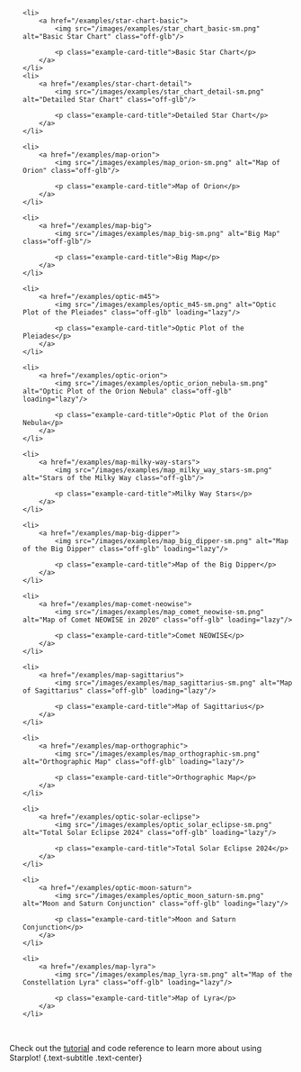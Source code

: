 <div class="grid cards examples" markdown>


<ul>

    <li>
        <a href="/examples/star-chart-basic">
            <img src="/images/examples/star_chart_basic-sm.png" alt="Basic Star Chart" class="off-glb"/>

            <p class="example-card-title">Basic Star Chart</p>
        </a>
    </li>
    <li>
        <a href="/examples/star-chart-detail">
            <img src="/images/examples/star_chart_detail-sm.png" alt="Detailed Star Chart" class="off-glb"/>

            <p class="example-card-title">Detailed Star Chart</p>
        </a>
    </li>

    <li>
        <a href="/examples/map-orion">
            <img src="/images/examples/map_orion-sm.png" alt="Map of Orion" class="off-glb"/>

            <p class="example-card-title">Map of Orion</p>
        </a>
    </li>

    <li>
        <a href="/examples/map-big">
            <img src="/images/examples/map_big-sm.png" alt="Big Map" class="off-glb"/>

            <p class="example-card-title">Big Map</p>
        </a>
    </li>

    <li>
        <a href="/examples/optic-m45">
            <img src="/images/examples/optic_m45-sm.png" alt="Optic Plot of the Pleiades" class="off-glb" loading="lazy"/>

            <p class="example-card-title">Optic Plot of the Pleiades</p>
        </a>
    </li>

    <li>
        <a href="/examples/optic-orion">
            <img src="/images/examples/optic_orion_nebula-sm.png" alt="Optic Plot of the Orion Nebula" class="off-glb" loading="lazy"/>

            <p class="example-card-title">Optic Plot of the Orion Nebula</p>
        </a>
    </li>

    <li>
        <a href="/examples/map-milky-way-stars">
            <img src="/images/examples/map_milky_way_stars-sm.png" alt="Stars of the Milky Way class="off-glb"/>

            <p class="example-card-title">Milky Way Stars</p>
        </a>
    </li>

    <li>
        <a href="/examples/map-big-dipper">
            <img src="/images/examples/map_big_dipper-sm.png" alt="Map of the Big Dipper" class="off-glb" loading="lazy"/>

            <p class="example-card-title">Map of the Big Dipper</p>
        </a>
    </li>

    <li>
        <a href="/examples/map-comet-neowise">
            <img src="/images/examples/map_comet_neowise-sm.png" alt="Map of Comet NEOWISE in 2020" class="off-glb" loading="lazy"/>

            <p class="example-card-title">Comet NEOWISE</p>
        </a>
    </li>

    <li>
        <a href="/examples/map-sagittarius">
            <img src="/images/examples/map_sagittarius-sm.png" alt="Map of Sagittarius" class="off-glb" loading="lazy"/>

            <p class="example-card-title">Map of Sagittarius</p>
        </a>
    </li>

    <li>
        <a href="/examples/map-orthographic">
            <img src="/images/examples/map_orthographic-sm.png" alt="Orthographic Map" class="off-glb" loading="lazy"/>

            <p class="example-card-title">Orthographic Map</p>
        </a>
    </li>

    <li>
        <a href="/examples/optic-solar-eclipse">
            <img src="/images/examples/optic_solar_eclipse-sm.png" alt="Total Solar Eclipse 2024" class="off-glb" loading="lazy"/>

            <p class="example-card-title">Total Solar Eclipse 2024</p>
        </a>
    </li>

    <li>
        <a href="/examples/optic-moon-saturn">
            <img src="/images/examples/optic_moon_saturn-sm.png" alt="Moon and Saturn Conjunction" class="off-glb" loading="lazy"/>

            <p class="example-card-title">Moon and Saturn Conjunction</p>
        </a>
    </li>

    <li>
        <a href="/examples/map-lyra">
            <img src="/images/examples/map_lyra-sm.png" alt="Map of the Constellation Lyra" class="off-glb" loading="lazy"/>

            <p class="example-card-title">Map of Lyra</p>
        </a>
    </li>

</ul>


</div>

<br/>

Check out the [tutorial](tutorial.md) and code reference to learn more about using Starplot!
{.text-subtitle .text-center}

<br/>
<br/>
